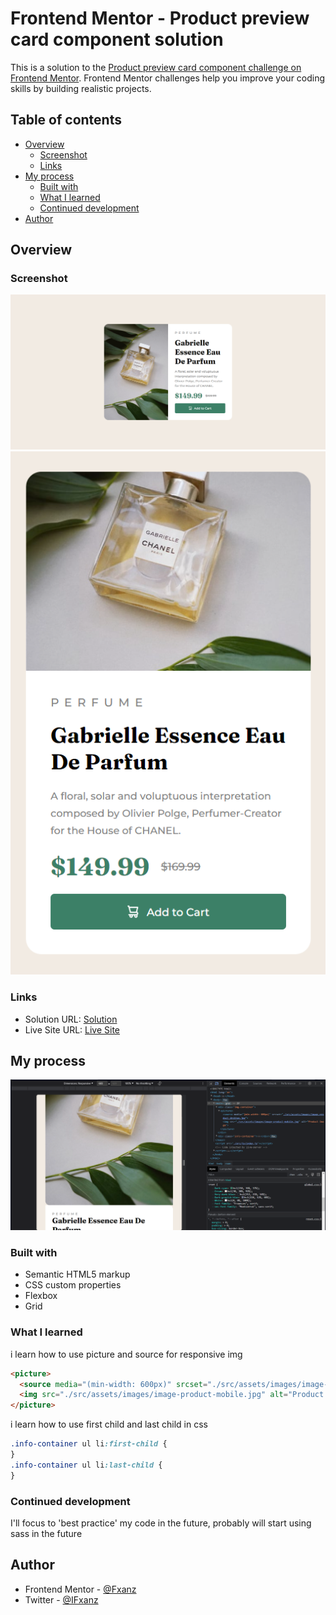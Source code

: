 # Frontend Mentor - Product preview card component solution

This is a solution to the [Product preview card component challenge on Frontend Mentor](https://www.frontendmentor.io/challenges/product-preview-card-component-GO7UmttRfa). Frontend Mentor challenges help you improve your coding skills by building realistic projects.

## Table of contents

- [Overview](#overview)
  - [Screenshot](#screenshot)
  - [Links](#links)
- [My process](#my-process)
  - [Built with](#built-with)
  - [What I learned](#what-i-learned)
  - [Continued development](#continued-development)
- [Author](#author)

## Overview

### Screenshot

![](./src/assets/images/Result.png)
![](./src/assets/images/ResultMobile.png)

### Links

- Solution URL: [Solution](https://www.frontendmentor.io/solutions/product-preview-card-component-using-html-css-MYdbb1HsUu)
- Live Site URL: [Live Site](https://all-frontendmentor.vercel.app/Product%20Preview/index.html)

## My process

![](./src/assets/images/Process.png)

### Built with

- Semantic HTML5 markup
- CSS custom properties
- Flexbox
- Grid

### What I learned

i learn how to use picture and source for responsive img

```html
<picture>
  <source media="(min-width: 600px)" srcset="./src/assets/images/image-product-desktop.jpg" />
  <img src="./src/assets/images/image-product-mobile.jpg" alt="Product Image" />
</picture>
```

i learn how to use first child and last child in css
```css
.info-container ul li:first-child {
}
.info-container ul li:last-child {
}
```

### Continued development

I'll focus to 'best practice' my code in the future, probably will start using sass in the future

## Author

- Frontend Mentor - [@Fxanz](https://www.frontendmentor.io/profile/Fxanz)
- Twitter - [@IFxanz](https://www.twitter.com/IFxanz)
